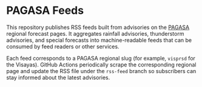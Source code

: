# PAGASA Feeds

This repository publishes RSS feeds built from advisories on the [PAGASA](https://www.pagasa.dost.gov.ph) regional forecast pages. It aggregates rainfall advisories, thunderstorm advisories, and special forecasts into machine-readable feeds that can be consumed by feed readers or other services.

Each feed corresponds to a PAGASA regional slug (for example, `visprsd` for the Visayas). GitHub Actions periodically scrape the corresponding regional page and update the RSS file under the `rss-feed` branch so subscribers can stay informed about the latest advisories.

